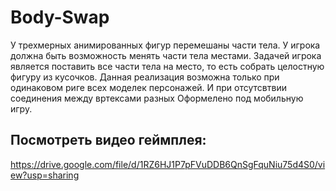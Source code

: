 # Body-Swap

У трехмерных анимированных фигур перемешаны части тела. У игрока должна быть возможность менять части тела местами. Задачей игрока является поставить все части тела на место, то есть собрать целостную фигуру из кусочков.
Данная реализация возможна только при одинаковом риге всех моделек персонажей. И при отсутсвтвии соединения между вртексами разных 
Оформелено под мобильную игру.

## Посмотреть видео геймплея:
https://drive.google.com/file/d/1RZ6HJ1P7pFVuDDB6QnSgFquNiu75d4S0/view?usp=sharing
